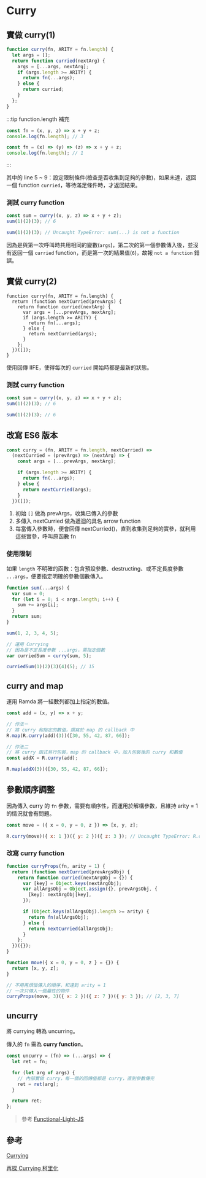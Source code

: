# Curry

## 實做 curry(1)

```js
function curry(fn, ARITY = fn.length) {
  let args = [];
  return function curried(nextArg) {
    args = [...args, nextArg];
    if (args.length >= ARITY) {
      return fn(...args);
    } else {
      return curried;
    }
  };
}
```

:::tip function.length 補充

```js
const fn = (x, y, z) => x + y + z;
console.log(fn.length); // 3

const fn = (x) => (y) => (z) => x + y + z;
console.log(fn.length); // 1
```

:::

其中的 line 5 ~ 9：設定限制條件(檢查是否收集到足夠的參數)，如果未達，返回一個 function `curried`，等待滿足條件時，才返回結果。

### 測試 curry function

```js
const sum = curry((x, y, z) => x + y + z);
sum(1)(2)(3); // 6

sum(1)(2)(3); // Uncaught TypeError: sum(...) is not a function
```

因為是與第一次呼叫時共用相同的變數(`args`)，第二次的第一個參數傳入後，並沒有返回一個 `curried` function，而是第一次的結果值(`6`)，故報 `not a function` 錯誤。

## 實做 curry(2)

```js{2,11}
function curry(fn, ARITY = fn.length) {
  return (function nextCurried(prevArgs) {
    return function curried(nextArg) {
      var args = [...prevArgs, nextArg];
      if (args.length >= ARITY) {
        return fn(...args);
      } else {
        return nextCurried(args);
      }
    };
  })([]);
}
```

使用回傳 IIFE，使得每次的 `curried` 開始時都是最新的狀態。

### 測試 curry function

```js
const sum = curry((x, y, z) => x + y + z);
sum(1)(2)(3); // 6

sum(1)(2)(3); // 6
```

## 改寫 ES6 版本

```js
const curry = (fn, ARITY = fn.length, nextCurried) =>
  (nextCurried = (prevArgs) => (nextArg) => {
    const args = [...prevArgs, nextArg];

    if (args.length >= ARITY) {
      return fn(...args);
    } else {
      return nextCurried(args);
    }
  })([]);
```

1. 初始 `[]` 做為 prevArgs，收集已傳入的參數
1. 多傳入 nextCurried 做為遞迴的具名 arrow function
1. 每當傳入參數時，便會回傳 nextCurried()，直到收集到足夠的實參，就利用這些實參，呼叫原函數 fn

### 使用限制

如果 `length` 不明確的函數：包含預設參數、destructing、或不定長度參數 `...args`，便要指定明確的參數個數傳入。

```js
function sum(...args) {
  var sum = 0;
  for (let i = 0; i < args.length; i++) {
    sum += args[i];
  }
  return sum;
}

sum(1, 2, 3, 4, 5);

// 運用 Currying
// 因為是不定長度參數 ...args，需指定個數
var curriedSum = curry(sum, 5);

curriedSum(1)(2)(3)(4)(5); // 15
```

## curry and map

運用 Ramda 將一組數列都加上指定的數值。

```js
const add = (x, y) => x + y;

// 作法ㄧ
// 將 curry 和指定的數值，撰寫於 map 的 callback 中
R.map(R.curry(add)(3))([30, 55, 42, 87, 66]);

// 作法二
// 將 curry 函式另行包裝，map 的 callback 中，加入包裝後的 curry 和數值
const addX = R.curry(add);

R.map(addX(3))([30, 55, 42, 87, 66]);
```

## 參數順序調整

因為傳入 curry 的 `fn` 參數，需要有順序性，而運用於解構參數，且維持 arity = 1 的情況就會有問題。

```js
const move = ({ x = 0, y = 0, z }) => [x, y, z];

R.curry(move)({ x: 1 })({ y: 2 })({ z: 3 }); // Uncaught TypeError: R.curry(...)(...) is not a function
```

### 改寫 curry function

```js
function curryProps(fn, arity = 1) {
  return (function nextCurried(prevArgsObj) {
    return function curried(nextArgObj = {}) {
      var [key] = Object.keys(nextArgObj);
      var allArgsObj = Object.assign({}, prevArgsObj, {
        [key]: nextArgObj[key],
      });

      if (Object.keys(allArgsObj).length >= arity) {
        return fn(allArgsObj);
      } else {
        return nextCurried(allArgsObj);
      }
    };
  })({});
}
```

```js
function move({ x = 0, y = 0, z } = {}) {
  return [x, y, z];
}

// 不用再煩惱傳入的順序，和達到 arity = 1
// 一次只傳入一個屬性的物件
curryProps(move, 3)({ x: 2 })({ z: 7 })({ y: 3 }); // [2, 3, 7]
```

## uncurry

將 currying 轉為 uncurring。

傳入的 `fn` 需為 **curry function**。

```js
const uncurry = (fn) => (...args) => {
  let ret = fn;

  for (let arg of args) {
    // 內部實做 curry，每一個的回傳值都是 curry，直到參數傳完
    ret = ret(arg);
  }

  return ret;
};
```

> 參考 [Functional-Light-JS](https://github.com/getify/Functional-Light-JS/blob/master/manuscript/ch3.md#no-curry-for-me-please)

## 參考

[Currying](https://ithelp.ithome.com.tw/articles/10192884)

[再探 Currying 柯里化](https://ithelp.ithome.com.tw/articles/10195145)
